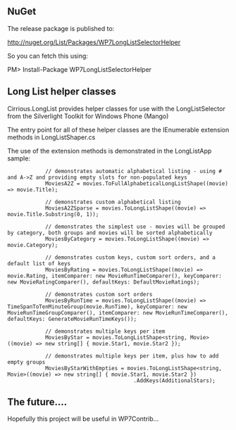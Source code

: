 ## NuGet

The release package is published to:

http://nuget.org/List/Packages/WP7LongListSelectorHelper

So you can fetch this using:

PM> Install-Package WP7LongListSelectorHelper

## Long List helper classes

Cirrious.LongList provides helper classes for use with the LongListSelector from the Silverlight Toolkit for Windows Phone (Mango)

The entry point for all of these helper classes are the IEnumerable<T> extension methods in LongListShaper.cs

The use of the extension methods is demonstrated in the LongListApp sample:

```
            // demonstrates automatic alphabetical listing - using # and A->Z and providing empty slots for non-populated keys
            MoviesA2Z = movies.ToFullAlphabeticalLongListShape((movie) => movie.Title);

            // demonstrates custom alphabetical listing
            MoviesA2ZSparse = movies.ToLongListShape((movie) => movie.Title.Substring(0, 1));

            // demonstrates the simplest use - movies will be grouped by category, both groups and movies will be sorted alphabetically
            MoviesByCategory = movies.ToLongListShape((movie) => movie.Category);

            // demonstrates custom keys, custom sort orders, and a default list of keys
            MoviesByRating = movies.ToLongListShape((movie) => movie.Rating, itemComparer: new MovieRunTimeComparer(), keyComparer: new MovieRatingComparer(), defaultKeys: DefaultMovieRatings);

            // demonstrates custom sort orders
            MoviesByRunTime = movies.ToLongListShape((movie) => TimeSpanToTenMinuteGroup(movie.RunTime), keyComparer: new MovieRunTimeGroupComparer(), itemComparer: new MovieRunTimeComparer(), defaultKeys: GenerateMovieRunTimeKeys());

            // demonstrates multiple keys per item
            MoviesByStar = movies.ToLongListShape<string, Movie>((movie) => new string[] { movie.Star1, movie.Star2 });

            // demonstrates multiple keys per item, plus how to add empty groups
            MoviesByStarWithEmpties = movies.ToLongListShape<string, Movie>((movie) => new string[] { movie.Star1, movie.Star2 })
                                        .AddKeys(AdditionalStars);
```

## The future....

Hopefully this project will be useful in WP7Contrib...